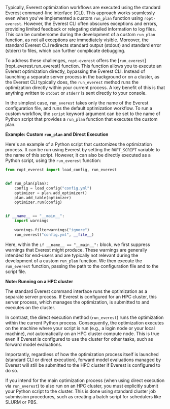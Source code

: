 Typically, Everest optimization workflows are executed using the standard
Everest command-line interface (CLI). This approach works seamlessly even when
you've implemented a custom `run_plan` function using `ropt-everest`. However,
the Everest CLI often obscures exceptions and errors, providing limited feedback
or relegating detailed information to log files. This can be cumbersome during
the development of a custom `run_plan` function, as not all exceptions are
immediately visible. Moreover, the standard Everest CLI redirects standard
output (stdout) and standard error (stderr) to files, which can further
complicate debugging.

To address these challenges, `ropt-everest` offers the
[`run_everest`][ropt_everest.run_everest] function. This function allows you to
execute an Everest optimization directly, bypassing the Everest CLI. Instead of
launching a separate server process in the background or on a cluster, as the
Everest CLI typically does, the `run_everest` method runs the optimization
directly within your current process. A key benefit of this is that anything
written to `stdout` or `stderr` is sent directly to your console.

In the simplest case, `run_everest` takes only the name of the Everest
configuration file, and runs the default optimization workflow. To run a custom
workflow, the `script` keyword argument can be set to the name of Python script
that provides a `run_plan` function that executes the custom plan.

**Example: Custom `run_plan` and Direct Execution**

Here's an example of a Python script that customizes the optimization process.
It can be run using Everest by setting the `ROPT_SCRIPT` variable to the name of
this script. However, it can also be directly executed as a Python script, using
the `run_everest` function:

```py
from ropt_everest import load_config, run_everest


def run_plan(plan):
    config = load_config("config.yml")
    optimizer = plan.add_optimizer()
    plan.add_table(optimizer)
    optimizer.run(config)


if __name__ == "__main__":
    import warnings

    warnings.filterwarnings("ignore")
    run_everest("config.yml", __file__)
```

Here, within the `if __name__ == "__main__":` block, we first suppress warnings
that Everest might produce. These warnings are generally intended for end-users
and are typically not relevant during the development of a custom `run_plan`
function. We then execute the `run_everest` function, passing the path to the
configuration file and to the script file.


**Note: Running on a HPC cluster**

The standard Everest command interface runs the optimization as a separate
server process. If Everest is configured for an HPC cluster, this server
process, which manages the optimization, is submitted to and executes on the
cluster.

In contrast, the direct execution method (`run_everest`) runs the optimization
within the current Python process. Consequently, the optimization executes on
the machine where your script is run (e.g., a login node or your local machine),
*not* automatically on an HPC cluster compute node. This is true even if Everest
is configured to use the cluster for other tasks, such as forward model
evaluations.

Importantly, regardless of how the optimization process itself is launched
(standard CLI or direct execution), forward model evaluations managed by Everest
will still be submitted to the HPC cluster if Everest is configured to do so.

If you intend for the main optimization process (when using direct execution via
`run_everest`) to also run on an HPC cluster, you must explicitly submit your
Python script to the cluster. This is done using standard cluster job submission
procedures, such as creating a batch script for schedulers like SLURM or PBS.

